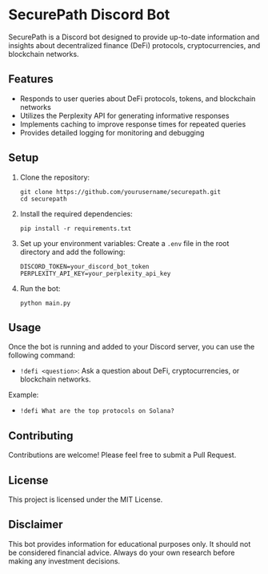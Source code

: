 # SecurePath Discord Bot

SecurePath is a Discord bot designed to provide up-to-date information and insights about decentralized finance (DeFi) protocols, cryptocurrencies, and blockchain networks.

## Features

- Responds to user queries about DeFi protocols, tokens, and blockchain networks
- Utilizes the Perplexity API for generating informative responses
- Implements caching to improve response times for repeated queries
- Provides detailed logging for monitoring and debugging

## Setup

1. Clone the repository:
   ```
   git clone https://github.com/yourusername/securepath.git
   cd securepath
   ```

2. Install the required dependencies:
   ```
   pip install -r requirements.txt
   ```

3. Set up your environment variables:
   Create a `.env` file in the root directory and add the following:
   ```
   DISCORD_TOKEN=your_discord_bot_token
   PERPLEXITY_API_KEY=your_perplexity_api_key
   ```

4. Run the bot:
   ```
   python main.py
   ```

## Usage

Once the bot is running and added to your Discord server, you can use the following command:

- `!defi <question>`: Ask a question about DeFi, cryptocurrencies, or blockchain networks.

Example:

- `!defi What are the top protocols on Solana?`


## Contributing

Contributions are welcome! Please feel free to submit a Pull Request.

## License

This project is licensed under the MIT License.

## Disclaimer

This bot provides information for educational purposes only. It should not be considered financial advice. Always do your own research before making any investment decisions.